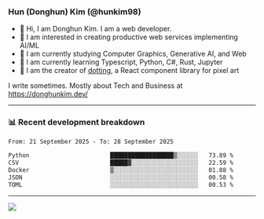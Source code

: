 ### Hun (Donghun) Kim (@hunkim98)

- 👋 Hi, I am Donghun Kim. I am a web developer. 
- 🤔 I am interested in creating productive web services implementing AI/ML
- 🔭 I am currently studying Computer Graphics, Generative AI, and Web 
- 🌱 I am currently learning Typescript, Python, C#, Rust, Jupyter
- 🎨 I am the creator of [dotting](https://github.com/hunkim98/dotting), a React component library for pixel art

I write sometimes. Mostly about Tech and Business at https://donghunkim.dev/

---
### 📊 Recent development breakdown
<!--START_SECTION:waka-->

```txt
From: 21 September 2025 - To: 28 September 2025

Python                       ██████████████████▒░░░░░░   73.89 %
CSV                          █████▓░░░░░░░░░░░░░░░░░░░   22.59 %
Docker                       ▒░░░░░░░░░░░░░░░░░░░░░░░░   01.88 %
JSON                         ░░░░░░░░░░░░░░░░░░░░░░░░░   00.58 %
TOML                         ░░░░░░░░░░░░░░░░░░░░░░░░░   00.53 %
```

<!--END_SECTION:waka-->
---

<!-- <div align='center'> -->
  <img align="center" src="https://github-readme-stats.vercel.app/api?username=hunkim98&theme=dark&show_icons=true"/>
<!-- </div> -->
<!--
**hunkim98/hunkim98** is a ✨ _special_ ✨ repository because its `README.md` (this file) appears on your GitHub profile.

Here are some ideas to get you started:

- 🔭 I’m currently working on ...
- 🌱 I’m currently learning ...
- 👯 I’m looking to collaborate on ...
- 🤔 I’m looking for help with ...
- 💬 Ask me about ...
- 📫 How to reach me: ...
- 😄 Pronouns: ...
- ⚡ Fun fact: ...
-->
